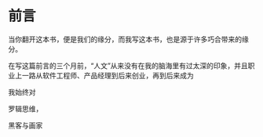 # 前言

当你翻开这本书，便是我们的缘分，而我写这本书，也是源于许多巧合带来的缘分。

在写这篇前言的三个月前，“人文”从来没有在我的脑海里有过太深的印象，并且职业上一路从软件工程师、产品经理到后来创业，再到后来成为

我始终对

罗辑思维，

黑客与画家

